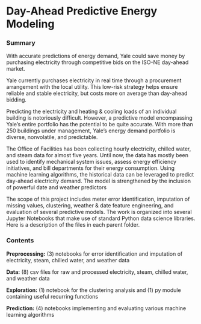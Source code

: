 # Day-Ahead Predictive Energy Modeling

### Summary

With accurate predictions of energy demand, Yale could save money by purchasing electricity through competitive bids on the ISO-NE day-ahead market.

Yale currently purchases electricity in real time through a procurement arrangement with the local utility. This low-risk strategy helps ensure reliable and stable electricity, but costs more on average than day-ahead bidding.

Predicting the electricity and heating & cooling loads of an individual building is notoriously difficult. However, a predictive model encompassing Yale’s entire portfolio has the potential to be quite accurate. With more than 250 buildings under management, Yale’s energy demand portfolio is diverse, nonvolatile, and predictable.

The Office of Facilities has been collecting hourly electricity, chilled water, and steam data for almost five years. Until now, the data has mostly been used to identify mechanical system issues, assess energy efficiency initiatives, and bill departments for their energy consumption. Using machine learning algorithms, the historical data can be leveraged to predict day-ahead electricity demand. The model is strengthened by the inclusion of powerful date and weather predictors

The scope of this project includes meter error identification, imputation of missing values, clustering, weather & date feature engineering, and evaluation of several predictive models. The work is organized into several Jupyter Notebooks that make use of standard Python data science libraries. Here is a description of the files in each parent folder.

### Contents

**Preprocessing:** (3) notebooks for error identification and imputation of electricity, steam, chilled water, and weather data

**Data:** (8) csv files for raw and processed electricity, steam, chilled water, and weather data

**Exploration:** (1) notebook for the clustering analysis and (1) py module containing useful recurring functions

**Prediction:** (4) notebooks implementing and evaluating various machine learning algorithms
